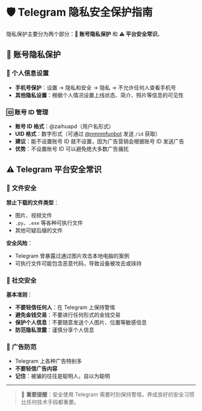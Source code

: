# 🛡️ Telegram 隐私安全保护指南

隐私保护主要分为两个部分：**🔐 账号隐私保护** 和 **⚠️ 平台安全常识**。

## 🔐 账号隐私保护

### 👤 个人信息设置
- **手机号保护**：设置 → 隐私和安全 → 隐私 → 不允许任何人查看手机号
- **其他隐私设置**：根据个人情况设置上线状态、简介、照片等信息的可见性

### 🆔 账号 ID 管理
- **账号 ID 格式**：@zaihuapd（用户名形式）
- **UID 格式**：数字形式（可通过 [@nmnmfunbot](https://t.me/nmnmfunbot) 发送 `/id` 获取）
- **建议**：能不设置账号 ID 就不设置，因为广告营销会根据账号 ID 发送广告
- **优势**：不设置账号 ID 可以避免绝大多数广告骚扰

## ⚠️ Telegram 平台安全常识

### 📁 文件安全
**禁止下载的文件类型**：
- 图片、视频文件
- `.py`、`.exe` 等各种可执行文件
- 其他可疑后缀的文件

**安全风险**：
- Telegram 曾暴露过通过图片攻击本地电脑的案例
- 可执行文件可能包含恶意代码，导致设备被攻击或挟持

### 🤝 社交安全
**基本准则**：
- **不要轻信任何人**：在 Telegram 上保持警惕
- **避免金钱交易**：不要进行任何形式的金钱交易
- **保护个人信息**：不要随意发送个人图片、位置等敏感信息
- **防范隐私泄露**：谨慎分享个人信息

### 🚫 广告防范
- Telegram 上各种广告特别多
- **不要轻信广告内容**
- **记住**：被骗的往往是聪明人，自以为聪明

---

> 🔔 **重要提醒**：安全使用 Telegram 需要时刻保持警惕，养成良好的安全习惯比任何技术手段都重要。